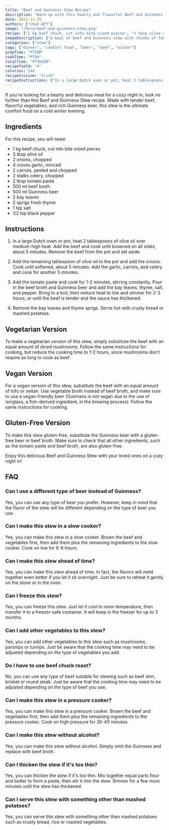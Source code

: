 ```yaml
---
title: "Beef and Guinness Stew Recipe"
description: "Warm up with this hearty and flavorful Beef and Guinness Stew recipe. Perfect for a cozy night in with friends and family."
date: 2022-11-25
authors: ["Chat-GPT"]
image: "/hero/beef-and-guinness-stew.png"
recipe: ["1 kg beef chuck, cut into bite-sized pieces", "3 tbsp olive oil", "2 onions, chopped", "4 cloves garlic, minced", "2 carrots, peeled and chopped", "2 stalks celery, chopped", "2 tbsp tomato paste", "500 ml beef broth", "500 ml Guinness beer", "2 bay leaves", "2 sprigs fresh thyme", "1 tsp salt", "1/2 tsp black pepper"]
imageDescription: ["A bowl of beef and Guinness stew with chunks of tender beef and vegetables in a rich, dark sauce"]
categories: ["stew"]
tags: ["dinner", "comfort food", "beer", "beef", "winter"]
prepTime: "PT20M"
cookTime: "PT3H"
totalTime: "PT3H20M"
recipeYield: "4"
calories: 540
recipeCuisine: "Irish"
recipeInstructions: ["In a large Dutch oven or pot, heat 2 tablespoons of olive oil over medium-high heat. Add the beef and cook until browned on all sides, about 5 minutes. Remove the beef from the pot and set aside.", "Add the remaining tablespoon of olive oil to the pot and add the onions. Cook until softened, about 5 minutes. Add the garlic, carrots, and celery and cook for another 5 minutes.", "Add the tomato paste and cook for 1-2 minutes, stirring constantly. Pour in the beef broth and Guinness beer and add the bay leaves, thyme, salt, and pepper. Bring to a boil, then reduce heat to low and simmer for 2-3 hours, or until the beef is tender and the sauce has thickened.", "Remove the bay leaves and thyme sprigs. Serve hot with crusty bread or mashed potatoes."]
---
```


If you're looking for a hearty and delicious meal for a cozy night in, look no further than this Beef and Guinness Stew recipe. Made with tender beef, flavorful vegetables, and rich Guinness beer, this stew is the ultimate comfort food on a cold winter evening.

## Ingredients

For this recipe, you will need:

- 1 kg beef chuck, cut into bite-sized pieces
- 3 tbsp olive oil
- 2 onions, chopped
- 4 cloves garlic, minced
- 2 carrots, peeled and chopped
- 2 stalks celery, chopped
- 2 tbsp tomato paste
- 500 ml beef broth
- 500 ml Guinness beer
- 2 bay leaves
- 2 sprigs fresh thyme
- 1 tsp salt
- 1/2 tsp black pepper

## Instructions

1. In a large Dutch oven or pot, heat 2 tablespoons of olive oil over medium-high heat. Add the beef and cook until browned on all sides, about 5 minutes. Remove the beef from the pot and set aside.

2. Add the remaining tablespoon of olive oil to the pot and add the onions. Cook until softened, about 5 minutes. Add the garlic, carrots, and celery and cook for another 5 minutes.

3. Add the tomato paste and cook for 1-2 minutes, stirring constantly. Pour in the beef broth and Guinness beer and add the bay leaves, thyme, salt, and pepper. Bring to a boil, then reduce heat to low and simmer for 2-3 hours, or until the beef is tender and the sauce has thickened.

4. Remove the bay leaves and thyme sprigs. Serve hot with crusty bread or mashed potatoes.

## Vegetarian Version

To make a vegetarian version of this stew, simply substitute the beef with an equal amount of diced mushrooms. Follow the same instructions for cooking, but reduce the cooking time to 1-2 hours, since mushrooms don't require as long to cook as beef.

## Vegan Version

For a vegan version of this stew, substitute the beef with an equal amount of tofu or seitan. Use vegetable broth instead of beef broth, and make sure to use a vegan-friendly beer (Guinness is not vegan due to the use of isinglass, a fish-derived ingredient, in the brewing process). Follow the same instructions for cooking.

## Gluten-Free Version

To make this stew gluten-free, substitute the Guinness beer with a gluten-free beer or beef broth. Make sure to check that all other ingredients, such as the tomato paste and beef broth, are also gluten-free.

Enjoy this delicious Beef and Guinness Stew with your loved ones on a cozy night in!

## FAQ

### Can I use a different type of beer instead of Guinness?

Yes, you can use any type of beer you prefer. However, keep in mind that the flavor of the stew will be different depending on the type of beer you use.

### Can I make this stew in a slow cooker?

Yes, you can make this stew in a slow cooker. Brown the beef and vegetables first, then add them plus the remaining ingredients to the slow cooker. Cook on low for 6-8 hours.

### Can I make this stew ahead of time?

Yes, you can make this stew ahead of time. In fact, the flavors will meld together even better if you let it sit overnight. Just be sure to reheat it gently on the stove or in the oven.

### Can I freeze this stew?

Yes, you can freeze this stew. Just let it cool to room temperature, then transfer it to a freezer-safe container. It will keep in the freezer for up to 3 months.

### Can I add other vegetables to this stew?

Yes, you can add other vegetables to this stew such as mushrooms, parsnips or turnips. Just be aware that the cooking time may need to be adjusted depending on the type of vegetables you add.

### Do I have to use beef chuck roast?

No, you can use any type of beef suitable for stewing such as beef shin, brisket or round steak. Just be aware that the cooking time may need to be adjusted depending on the type of beef you use.

### Can I make this stew in a pressure cooker?

Yes, you can make this stew in a pressure cooker. Brown the beef and vegetables first, then add them plus the remaining ingredients to the pressure cooker. Cook on high pressure for 35-40 minutes.

### Can I make this stew without alcohol?

Yes, you can make this stew without alcohol. Simply omit the Guinness and replace with beef broth.

### Can I thicken the stew if it's too thin?

Yes, you can thicken the stew if it's too thin. Mix together equal parts flour and butter to form a paste, then stir it into the stew. Simmer for a few more minutes until the stew has thickened.

### Can I serve this stew with something other than mashed potatoes?

Yes, you can serve this stew with something other than mashed potatoes such as crusty bread, rice or roasted vegetables.